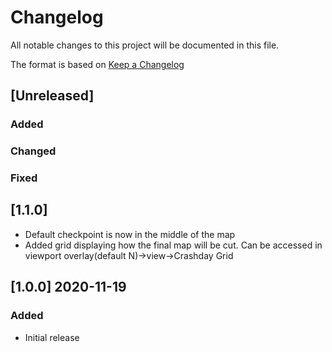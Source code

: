 # Changelog
All notable changes to this project will be documented in this file.

The format is based on [Keep a Changelog](http://keepachangelog.com/en/1.0.0/)

## [Unreleased]
### Added
### Changed
### Fixed

## [1.1.0]
- Default checkpoint is now in the middle of the map
- Added grid displaying how the final map will be cut. Can be accessed in viewport overlay(default N)->view->Crashday Grid


## [1.0.0] 2020-11-19
### Added
- Initial release